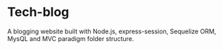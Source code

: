 # Tech-blog
A blogging website built with Node.js, express-session, Sequelize ORM, MysQL and MVC paradigm folder structure.
